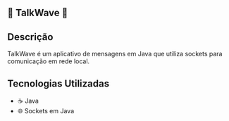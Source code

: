 ## 🌊 TalkWave 🌊

## Descrição
TalkWave é um aplicativo de mensagens em Java que utiliza sockets para comunicação em rede local.

## Tecnologias Utilizadas
- ☕ Java
- 🌐 Sockets em Java
